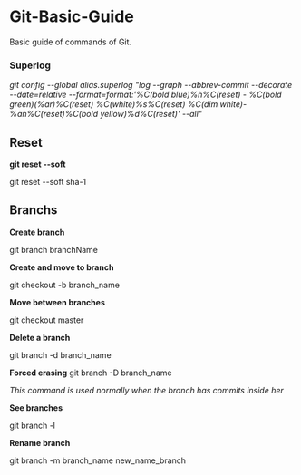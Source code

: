 # Git-Basic-Guide
Basic guide of commands of Git.

### Superlog
*git config --global alias.superlog "log --graph --abbrev-commit --decorate --date=relative --format=format:'%C(bold blue)%h%C(reset) - %C(bold green)(%ar)%C(reset) %C(white)%s%C(reset) %C(dim white)- %an%C(reset)%C(bold yellow)%d%C(reset)' --all"*

## Reset

**git reset --soft**

git reset --soft sha-1


## Branchs
**Create branch**

git branch branchName

**Create and move to branch**

git checkout -b branch_name

**Move between branches**

git checkout master

**Delete a branch**

git branch -d branch_name

**Forced erasing**
git branch -D branch_name

*This command is used normally when the branch has commits inside her*

**See branches**

git branch -l

**Rename branch**

git branch -m branch_name new_name_branch
